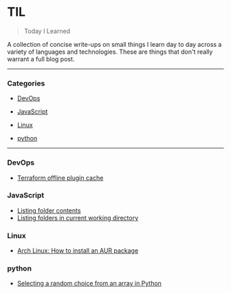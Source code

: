 
# TIL

> Today I Learned

A collection of concise write-ups on small things I learn day to day across a
variety of languages and technologies. These are things that don't really
warrant a full blog post.

---

### Categories


- [DevOps](#DevOps)

- [JavaScript](#JavaScript)

- [Linux](#Linux)

- [python](#python)

---

### DevOps
- [Terraform offline plugin cache](DevOps/offline-plugin-cache.md)

### JavaScript
- [Listing folder contents](JavaScript/listing-folder-contents.md)
- [Listing folders in current working directory](JavaScript/listing-folders.md)

### Linux
- [Arch Linux: How to install an AUR package](Linux/arch-install-aur-package.md)

### python
- [Selecting a random choice from an array in Python](python/random_choice.md)

